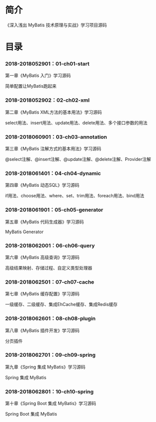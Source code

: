 # 简介 

《深入浅出 MyBatis 技术原理与实战》学习项目源码

# 目录 

### 2018-2018052901：01-ch01-start<br>
第一章《MyBatis 入门》学习源码
<p>
简单配置让MyBatis跑起来
</p>

### 2018-2018052902：02-ch02-xml<br>
第二章《MyBatis XML方法的基本用法》学习源码
<p>
select用法、insert用法、update用法、delete用法、多个接口参数的用法
</p>

### 2018-2018060901：03-ch03-annotation<br>
第三章《MyBatis 注解方式的基本用法》学习源码
<p>
@select注解、@insert注解、@update注解、@delete注解、Provider注解
</p>

### 2018-2018061401：04-ch04-dynamic<br>
第四章《MyBatis 动态SQL》学习源码
<p>
if用法、choose用法、where、set、trim用法、foreach用法、bind用法
</p>

### 2018-2018061901：05-ch05-generator<br>
第五章《MyBatis 代码生成器》学习源码
<p>
MyBatis Generator
</p>

### 2018-2018062001：06-ch06-query<br>
第六章《MyBatis 高级查询》学习源码
<p>
高级结果映射、存储过程、自定义类型处理器
</p>

### 2018-2018062501：07-ch07-cache<br>
第七章《MyBatis 缓存配置》学习源码
<p>
一级缓存、二级缓存、集成EhCache缓存、集成Redis缓存
</p>

### 2018-2018062601：08-ch08-plugin<br>
第八章《MyBatis 插件开发》学习源码
<p>
分页插件
</p>

### 2018-2018062701：09-ch09-spring<br>
第九章《Spring 集成 MyBatis》学习源码
<p>
Spring 集成 MyBatis
</p>

### 2018-2018062801：10-ch10-spring<br>
第十章《Spring Boot 集成 MyBatis》学习源码
<p>
Spring Boot 集成 MyBatis
</p>
